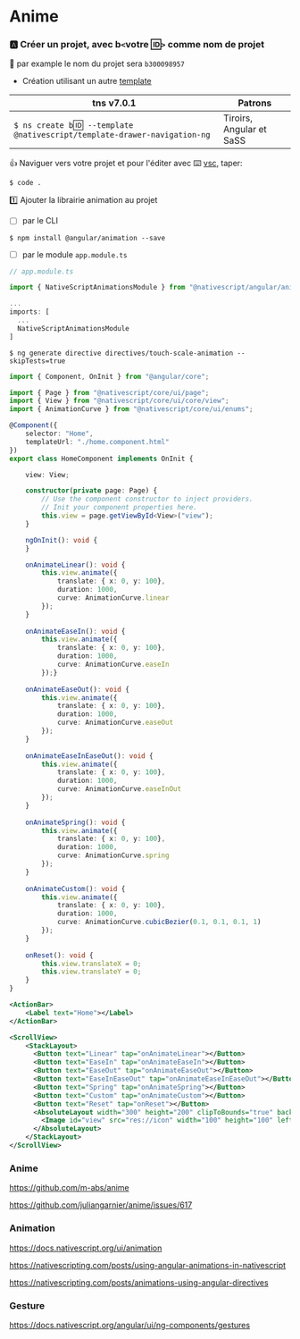# Anime


### :a: Créer un projet, avec b`<`votre :id:`>` comme nom de projet

:pushpin: par example le nom du projet sera `b300098957` 

* Création utilisant un autre [template](https://github.com/NativeScript/nativescript-app-templates)

|  tns v7.0.1                                                                  |  Patrons                          |
|------------------------------------------------------------------------------|-----------------------------------|
| `$ ns create b`:id:` --template @nativescript/template-drawer-navigation-ng` |  Tiroirs, Angular et SaSS         |

:+1: Naviguer vers votre projet et pour l'éditer avec :keyboard: [vsc](https://github.com/CollegeBoreal/Tutoriels/blob/master/W.Web/T.NativeScript/IDE.md), taper:

```
$ code .
```

:one: Ajouter la librairie animation au projet

- [ ] par le CLI

```
$ npm install @angular/animation --save
```

- [ ] par le module `app.module.ts`

```typescript
// app.module.ts

import { NativeScriptAnimationsModule } from "@nativescript/angular/animations";

...
imports: [
  ...
  NativeScriptAnimationsModule
]
```


```
$ ng generate directive directives/touch-scale-animation --skipTests=true
```

```typescript
import { Component, OnInit } from "@angular/core";

import { Page } from "@nativescript/core/ui/page";
import { View } from "@nativescript/core/ui/core/view";
import { AnimationCurve } from "@nativescript/core/ui/enums";

@Component({
    selector: "Home",
    templateUrl: "./home.component.html"
})
export class HomeComponent implements OnInit {

    view: View;

    constructor(private page: Page) {
        // Use the component constructor to inject providers.
        // Init your component properties here.
        this.view = page.getViewById<View>("view");
    }

    ngOnInit(): void {
    }

    onAnimateLinear(): void {
        this.view.animate({
            translate: { x: 0, y: 100},
            duration: 1000,
            curve: AnimationCurve.linear
        });
    }
    
    onAnimateEaseIn(): void {
        this.view.animate({
            translate: { x: 0, y: 100},
            duration: 1000,
            curve: AnimationCurve.easeIn
        });}
    
    onAnimateEaseOut(): void {
        this.view.animate({
            translate: { x: 0, y: 100},
            duration: 1000,
            curve: AnimationCurve.easeOut
        });
    }
    
    onAnimateEaseInEaseOut(): void {
        this.view.animate({
            translate: { x: 0, y: 100},
            duration: 1000,
            curve: AnimationCurve.easeInOut
        });
    }
    
    onAnimateSpring(): void {
        this.view.animate({
            translate: { x: 0, y: 100},
            duration: 1000,
            curve: AnimationCurve.spring
        });
    }
    
    onAnimateCustom(): void {
        this.view.animate({
            translate: { x: 0, y: 100},
            duration: 1000,
            curve: AnimationCurve.cubicBezier(0.1, 0.1, 0.1, 1)
        });
    }
    
    onReset(): void {
        this.view.translateX = 0;
        this.view.translateY = 0;
    }
}
```

```xml
<ActionBar>
    <Label text="Home"></Label>
</ActionBar>

<ScrollView>
    <StackLayout>
      <Button text="Linear" tap="onAnimateLinear"></Button>
      <Button text="EaseIn" tap="onAnimateEaseIn"></Button>
      <Button text="EaseOut" tap="onAnimateEaseOut"></Button>
      <Button text="EaseInEaseOut" tap="onAnimateEaseInEaseOut"></Button>
      <Button text="Spring" tap="onAnimateSpring"></Button>
      <Button text="Custom" tap="onAnimateCustom"></Button>
      <Button text="Reset" tap="onReset"></Button>
      <AbsoluteLayout width="300" height="200" clipToBounds="true" backgroundColor="LightGray">
        <Image id="view" src="res://icon" width="100" height="100" left="100" top="0"></Image>
      </AbsoluteLayout>
    </StackLayout>
</ScrollView>
```

### Anime
https://github.com/m-abs/anime

https://github.com/juliangarnier/anime/issues/617

### Animation

https://docs.nativescript.org/ui/animation

https://nativescripting.com/posts/using-angular-animations-in-nativescript

https://nativescripting.com/posts/animations-using-angular-directives


### Gesture

https://docs.nativescript.org/angular/ui/ng-components/gestures
